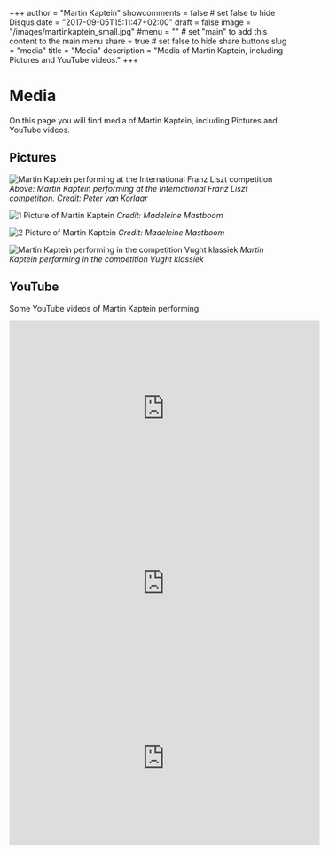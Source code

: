 +++
author = "Martin Kaptein"
showcomments = false	# set false to hide Disqus
date = "2017-09-05T15:11:47+02:00"
draft = false
image = "/images/martinkaptein_small.jpg"
#menu = ""		# set "main" to add this content to the main menu
share = true	# set false to hide share buttons
slug = "media"
title = "Media"
description = "Media of Martin Kaptein, including Pictures and YouTube videos."
+++

# Media
On this page you will find media of Martin Kaptein, including Pictures and YouTube videos.

## Pictures
![Martin Kaptein performing at the International Franz Liszt competition](/images/liszt_competition.jpg)
*Above: Martin Kaptein performing at the International Franz Liszt competition. Credit: Peter van Korlaar*

![1 Picture of Martin Kaptein](/images/IMG_4492.JPG)
*Credit: Madeleine Mastboom*

![2 Picture of Martin Kaptein](/images/IMG_4489.JPG)
*Credit: Madeleine Mastboom*

![Martin Kaptein performing in the competition Vught klassiek](/images/IMG_4434_small.jpg)
*Martin Kaptein performing in the competition Vught klassiek*

## YouTube
Some YouTube videos of Martin Kaptein performing.
<iframe width="560" height="315" src="https://www.youtube.com/embed/QdbIjzpYhqE?ecver=1" frameborder="0" allowfullscreen></iframe>

<iframe width="560" height="315" src="https://www.youtube.com/embed/wLOvg2Qcbmc?ecver=1" frameborder="0" allowfullscreen></iframe>

<iframe width="560" height="315" src="https://www.youtube.com/embed/H0kXqRMuOus?ecver=1" frameborder="0" allowfullscreen></iframe>